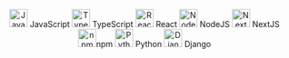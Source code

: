 
<p align="center">
<span><img title="JavaScript" height="32" width="32" src="https://cdn.simpleicons.org/javascript"> JavaScript</span>
<span><img title="TypeScript" height="32" width="32" src="https://cdn.simpleicons.org/typescript"> TypeScript</span>
<span><img title="React" height="32" width="32" src="https://cdn.simpleicons.org/react"> React</span>
<span><img title="NodeJS" height="32" width="32" src="https://cdn.simpleicons.org/nodedotjs"> NodeJS</span>
<span><img title="NextJS" height="32" width="32" src="https://cdn.simpleicons.org/nextdotjs"> NextJS</span>
<span><img title="npm" height="32" width="32" src="https://cdn.simpleicons.org/npm">npm</span>
<span><img title="Python" height="32" width="32" src="https://cdn.simpleicons.org/python"> Python</span>
<span><img title="Django" height="32" width="32" src="https://cdn.simpleicons.org/django"> Django</span>
</p>

